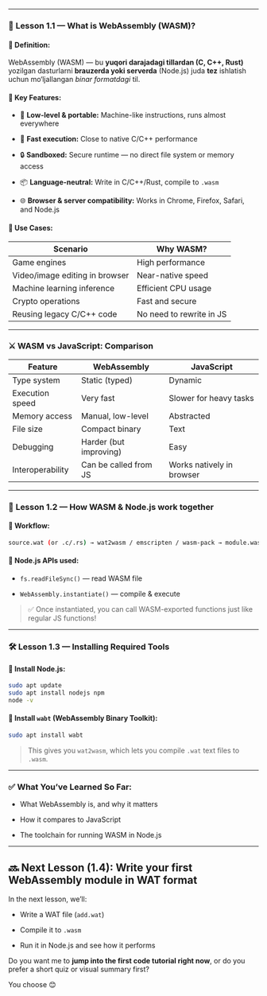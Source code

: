 

---

### 🧩 **Lesson 1.1 — What is WebAssembly (WASM)?**

#### 🔹 **Definition:**

WebAssembly (WASM) — bu **yuqori darajadagi tillardan (C, C++, Rust)** yozilgan dasturlarni **brauzerda yoki serverda** (Node.js) juda **tez** ishlatish uchun mo‘ljallangan _binar formatdagi_ til.

#### 🔹 **Key Features:**

- 🧠 **Low-level & portable:** Machine-like instructions, runs almost everywhere
    
- 🚀 **Fast execution:** Close to native C/C++ performance
    
- 🔒 **Sandboxed:** Secure runtime — no direct file system or memory access
    
- 📦 **Language-neutral:** Write in C/C++/Rust, compile to `.wasm`
    
- 🌐 **Browser & server compatibility:** Works in Chrome, Firefox, Safari, and Node.js
    

#### 🔹 **Use Cases:**

|Scenario|Why WASM?|
|---|---|
|Game engines|High performance|
|Video/image editing in browser|Near-native speed|
|Machine learning inference|Efficient CPU usage|
|Crypto operations|Fast and secure|
|Reusing legacy C/C++ code|No need to rewrite in JS|

---

### ⚔️ **WASM vs JavaScript: Comparison**

|Feature|WebAssembly|JavaScript|
|---|---|---|
|Type system|Static (typed)|Dynamic|
|Execution speed|Very fast|Slower for heavy tasks|
|Memory access|Manual, low-level|Abstracted|
|File size|Compact binary|Text|
|Debugging|Harder (but improving)|Easy|
|Interoperability|Can be called from JS|Works natively in browser|

---

### 🔬 **Lesson 1.2 — How WASM & Node.js work together**

#### 🔹 Workflow:

```bash
source.wat (or .c/.rs) → wat2wasm / emscripten / wasm-pack → module.wasm → load in Node.js
```

#### 🔹 Node.js APIs used:

- `fs.readFileSync()` — read WASM file
    
- `WebAssembly.instantiate()` — compile & execute
    

> ✅ Once instantiated, you can call WASM-exported functions just like regular JS functions!

---

### 🛠️ **Lesson 1.3 — Installing Required Tools**

#### 🔸 Install Node.js:

```bash
sudo apt update
sudo apt install nodejs npm
node -v
```

#### 🔸 Install `wabt` (WebAssembly Binary Toolkit):

```bash
sudo apt install wabt
```

> This gives you `wat2wasm`, which lets you compile `.wat` text files to `.wasm`.

---

### ✅ What You’ve Learned So Far:

- What WebAssembly is, and why it matters
    
- How it compares to JavaScript
    
- The toolchain for running WASM in Node.js
    

---

## 🔜 **Next Lesson (1.4): Write your first WebAssembly module in WAT format**

In the next lesson, we’ll:

- Write a WAT file (`add.wat`)
    
- Compile it to `.wasm`
    
- Run it in Node.js and see how it performs
    

Do you want me to **jump into the first code tutorial right now**, or do you prefer a short quiz or visual summary first?

You choose 😊